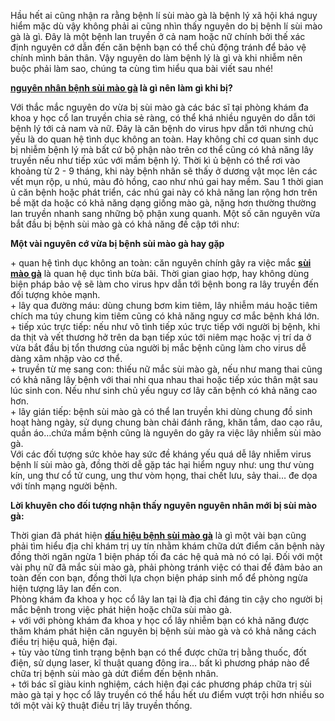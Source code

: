 <p>Hầu hết ai cũng nhận ra rằng bệnh lí sùi mào gà là bệnh lý xã hội khá nguy hiểm mặc dù vậy không phải ai cũng nhìn thấy nguyên do bị bệnh lí sùi mào gà là gì. Đây là một bệnh lan truyền ở cả nam hoặc nữ chính bởi thế xác định nguyên cớ dẫn đến căn bệnh bạn có thể chủ động tránh để bảo vệ chính mình bản thân. Vậy nguyên do làm bệnh lý là gì và khi nhiễm nên buộc phải làm sao, chúng ta cùng tìm hiểu qua bài viết sau nhé!</p>

<p><a href="http://tribenhdongy.com/dau-hieu-va-nguyen-nhan-mac-benh-sui-mao-ga-o-nam-va-nu/"><strong>nguyên nhân bệnh sùi mào gà</strong></a><strong>&nbsp;là gì nên làm gì khi bị?</strong></p>

<p>Với thắc mắc nguyên do vừa bị sùi mào gà các bác sĩ tại phòng khám đa khoa y học cổ lan truyền chia sẻ ràng, có thể khá nhiều nguyên do dẫn tới bệnh lý tới cả nam và nữ. Đây là căn bệnh do virus hpv dẫn tới nhưng chủ yếu là do quan hệ tình dục không an toàn. Hay không chỉ cơ quan sinh dục bị nhiễm bệnh lý mà bất cứ bộ phận nào trên cơ thể cũng có khả năng lây truyền nếu như tiếp xúc với mầm bệnh lý. Thời kì ủ bệnh có thể rơi vào khoảng từ 2 - 9 tháng, khi này bệnh nhân sẽ thấy ở dương vật mọc lên các vết mụn rộp, u nhú, màu đỏ hồng, cao như nhú gai hay mềm. Sau 1 thời gian ủ căn bệnh hoặc phát triển, các nhú gai này có khả năng lan rộng hơn trên bề mặt da hoặc có khả năng dạng giống mào gà, nặng hơn thường thường lan truyền nhanh sang những bộ phận xung quanh. Một số căn nguyên vừa bắt đầu bị bệnh sùi mào gà có khả năng đề cập tới như:</p>

<p><strong>Một vài nguyên cớ vừa bị bệnh sùi mào gà hay gặp</strong></p>

<p>+ quan hệ tình dục không an toàn: căn nguyên chính gây ra việc mắc <a href="http://tribenhdongy.com/benh-sui-mao-ga/"><strong>sùi mào gà</strong></a>&nbsp;là quan hệ dục tình bừa bãi. Thời gian giao hợp, hay không dùng biện pháp bảo vệ sẽ làm cho virus hpv dẫn tới bệnh bong ra lây truyền đến đối tượng khỏe mạnh.<br />
+ lây qua đường máu: dùng chung bơm kim tiêm, lây nhiễm máu hoặc tiêm chích ma túy chung kim tiêm cũng có khả năng nguy cơ mắc bệnh khá lớn.<br />
+ tiếp xúc trực tiếp: nếu như vô tình tiếp xúc trực tiếp với người bị bệnh, khi da thịt và vết thương hở trên da bạn tiếp xúc tới niêm mạc hoặc vị trí da ở vừa bắt đầu bị tổn thương của người bị mắc bệnh cũng làm cho virus dễ dàng xâm nhập vào cơ thể.<br />
+ truyền từ mẹ sang con: thiếu nữ mắc sùi mào gà, nếu như mang thai cũng có khả năng lây bệnh với thai nhi qua nhau thai hoặc tiếp xúc thân mật sau lúc sinh con. Nếu như sinh chủ yếu nguy cơ lây căn bệnh có khả năng cao hơn.<br />
+ lây gián tiếp: bệnh sùi mào gà có thể lan truyền khi dùng chung đồ sinh hoạt hàng ngày, sử dụng chung bàn chải đánh răng, khăn tắm, dao cạo râu, quần áo&hellip;chứa mầm bệnh cũng là nguyên do gây ra việc lây nhiễm sùi mào gà.<br />
Với các đối tượng sức khỏe hay sức đề kháng yếu quá dễ lây nhiễm virus bệnh lí sùi mào gà, đồng thời dễ gặp tác hại hiểm nguy như: ung thư vùng kín, ung thư cổ tử cung, ung thư vòm họng, thai chết lưu, sảy thai&hellip; đe dọa với tính mạng người bệnh.</p>

<p><strong>Lời khuyên cho đối tượng nhận thấy nguyên nguyên nhân mới bị sùi mào gà:</strong></p>

<p>Thời gian đã phát hiện <a href="http://tribenhdongy.com/dau-hieu-va-nguyen-nhan-mac-benh-sui-mao-ga-o-nam-va-nu/"><strong>dấu hiệu bệnh sùi mào gà</strong></a>&nbsp;là gì một vài bạn cũng phải tìm hiểu địa chỉ khám trị uy tín nhằm khám chữa dứt điểm căn bệnh này đồng thời ngăn ngừa 1 biện pháp tối đa các hệ quả mà nó có lại. Đối với một vài phụ nữ đã mắc sùi mào gà, phải phòng tránh việc có thai để đảm bảo an toàn đến con bạn, đồng thời lựa chọn biện pháp sinh mổ để phòng ngừa hiện tượng lây lan đến con.<br />
Phòng khám đa khoa y học cổ lây lan tại là địa chỉ đáng tin cậy cho người bị mắc bệnh trong việc phát hiện hoặc chữa sùi mào gà.<br />
+ với với phòng khám đa khoa y học cổ lây nhiễm bạn có khả năng được thăm khám phát hiện căn nguyên bị bệnh sùi mào gà và có khả năng cách điều trị hiệu quả, hiện đại.<br />
+ tùy vào từng tình trạng bệnh bạn có thể được chữa trị bằng thuốc, đốt điện, sử dụng laser, kĩ thuật quang đông ira&hellip; bất kì phương pháp nào để chữa trị bệnh sùi mào gà dứt điểm đến bệnh nhân.<br />
+ tới bác sĩ giàu kinh nghiệm, cách hiện đại các phương pháp chữa trị sùi mào gà tại y học cổ lây truyền có thể hầu hết ưu điểm vượt trội hơn nhiều so tới một vài kỹ thuật điều trị lây truyền thống.</p>
